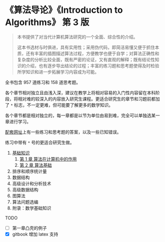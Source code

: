 # 《算法导论》《Introduction to Algorithms》 第 3 版

> 本书提供了对当代计算机算法研究的一个全面、综合性的介绍。
> 
> 这本书选材与时俱进，具有实用性；采用伪代码，即简洁易懂又便于抓住本质，还有丰富的插图描述算法过程，方便教学也便于自学；对算法正确性和复杂度的分析比较全面，既有严密的论证，又有直观的解释；既有结论性知识的介绍，也有逐步导出结论的过程；丰富的练习题和思考题使得及时检验所学知识和进一步拓展学习内容成为可能。

全书包含 957 道练习和 158 道思考题。

各个章节相对独立且由浅入深，建议在教学上将相对容易的入门性内容留在本科阶段，将相对难的较深入的内容放入研究生课程。更适合研究生的章节和习题前都加了 `*` 标志，不一定更难，但可能要了解更多的数学知识。

各个章节都是相对独立的，每一章都是以节为单位由易到难，完全可以单独选某一章进行学习。



[配套网址](http://mitpress.mit.edu/algorithms)上有一些练习和思考题的答案，以及一些已知错误。

练习中带有 `*` 号的更适合研究生做。

1. [基础知识](./part1.md)
   1. [第 1 章 算法在计算机中的作用](./chapter1.md)
   2. [第 2 章 算法基础](./chapter2.md)
2. 排序和顺序统计量
3. 数据结构
4. 高级设计和分析技术
5. 高级数据结构
6. 图算法
7. 算法问题选编
8. 附录：数学基础知识

TODO

- [ ] 第一章凸壳的例子
- [x] gitbook 增加 latex 支持